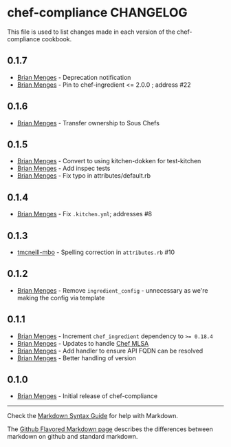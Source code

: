chef-compliance CHANGELOG
=========================

This file is used to list changes made in each version of the chef-compliance cookbook.

0.1.7
-----
- [Brian Menges](https://github.com/mengesb) - Deprecation notification
- [Brian Menges](https://github.com/mengesb) - Pin to chef-ingredient <= 2.0.0 ; address #22

0.1.6
-----
- [Brian Menges](https://github.com/mengesb) - Transfer ownership to Sous Chefs

0.1.5
-----
- [Brian Menges](https://github.com/mengesb) - Convert to using kitchen-dokken for test-kitchen
- [Brian Menges](https://github.com/mengesb) - Add inspec tests
- [Brian Menges](https://github.com/mengesb) - Fix typo in attributes/default.rb

0.1.4
-----
- [Brian Menges](https://github.com/mengesb) - Fix `.kitchen.yml`; addresses #8

0.1.3
-----
- [tmcneill-mbo](https://github.com/tmcneill-mbo) - Spelling correction in `attributes.rb` #10

0.1.2
-----
- [Brian Menges](https://github.com/mengesb) - Remove `ingredient_config` - unnecessary as we're making the config via template

0.1.1
-----
- [Brian Menges](https://github.com/mengesb) - Increment `chef_ingredient` dependency to `>= 0.18.4`
- [Brian Menges](https://github.com/mengesb) - Updates to handle [Chef MLSA](https://www.chef.io/online-master-agreement/)
- [Brian Menges](https://github.com/mengesb) - Add handler to ensure API FQDN can be resolved
- [Brian Menges](https://github.com/mengesb) - Better handling of version

0.1.0
-----
- [Brian Menges](https://github.com/mengesb) - Initial release of chef-compliance

- - -
Check the [Markdown Syntax Guide](http://daringfireball.net/projects/markdown/syntax) for help with Markdown.

The [Github Flavored Markdown page](http://github.github.com/github-flavored-markdown/) describes the differences between markdown on github and standard markdown.
